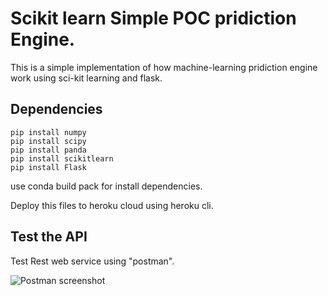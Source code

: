 # Scikit learn Simple POC pridiction Engine.

This is a simple implementation of how machine-learning pridiction engine work using sci-kit learning and flask.

## Dependencies

```
pip install numpy
pip install scipy
pip install panda
pip install scikitlearn
pip install Flask
```

use conda build pack for install dependencies.

Deploy this files to heroku cloud using heroku cli.

## Test the API

Test Rest web service using "postman".

![Postman screenshot](../master/images-readme/api-sample.jpg?raw=true "Title")




